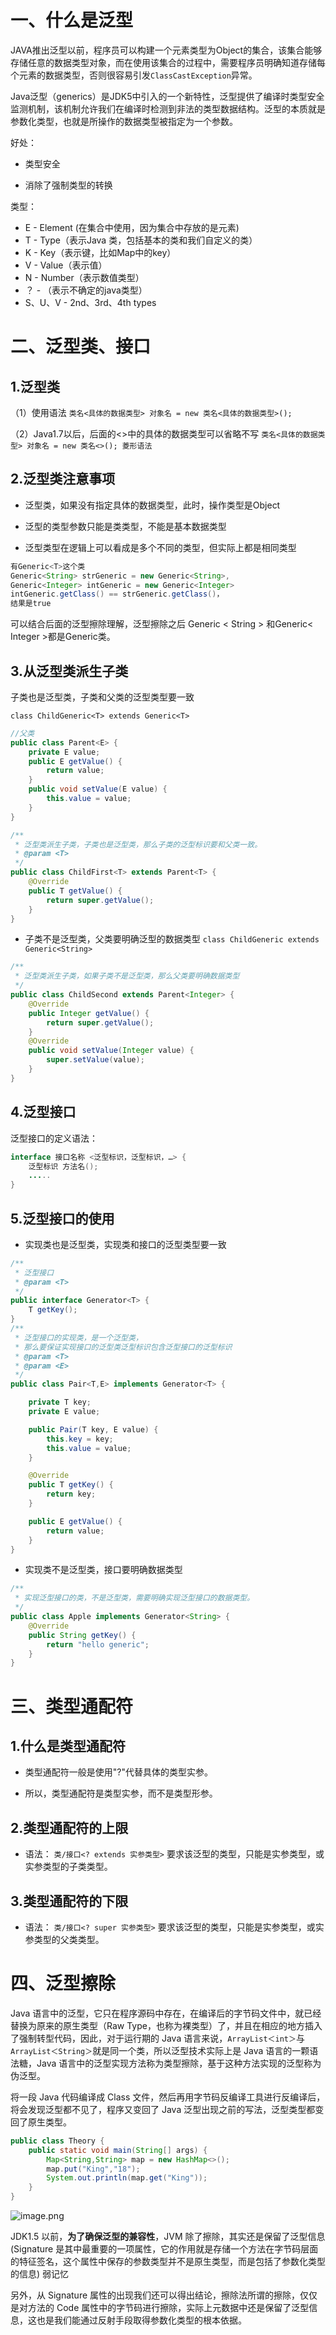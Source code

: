 # 一、什么是泛型

JAVA推出泛型以前，程序员可以构建一个元素类型为Object的集合，该集合能够存储任意的数据类型对象，而在使用该集合的过程中，需要程序员明确知道存储每个元素的数据类型，否则很容易引发`ClassCastException`异常。

Java泛型（generics）是JDK5中引入的一个新特性，泛型提供了编译时类型安全监测机制，该机制允许我们在编译时检测到非法的类型数据结构。泛型的本质就是参数化类型，也就是所操作的数据类型被指定为一个参数。

好处：

- 类型安全

- 消除了强制类型的转换

类型：

- E - Element (在集合中使用，因为集合中存放的是元素)
- T - Type（表示Java 类，包括基本的类和我们自定义的类）
- K - Key（表示键，比如Map中的key）
- V - Value（表示值）
- N - Number（表示数值类型）
- ？ - （表示不确定的java类型）
- S、U、V - 2nd、3rd、4th types

# 二、泛型类、接口

## 1.泛型类

（1）使用语法
`类名<具体的数据类型> 对象名 = new 类名<具体的数据类型>();`

（2）Java1.7以后，后面的<>中的具体的数据类型可以省略不写
`类名<具体的数据类型> 对象名 = new 类名<>(); 菱形语法`

## 2.泛型类注意事项

- 泛型类，如果没有指定具体的数据类型，此时，操作类型是Object

- 泛型的类型参数只能是类类型，不能是基本数据类型

- 泛型类型在逻辑上可以看成是多个不同的类型，但实际上都是相同类型

```java
有Generic<T>这个类
Generic<String> strGeneric = new Generic<String>,
Generic<Integer> intGeneric = new Generic<Integer>
intGeneric.getClass() == strGeneric.getClass()，
结果是true
```

可以结合后面的泛型擦除理解，泛型擦除之后 Generic < String > 和Generic< Integer >都是Generic类。

## 3.从泛型类派生子类

子类也是泛型类，子类和父类的泛型类型要一致

`class ChildGeneric<T> extends Generic<T>`

```java
//父类
public class Parent<E> {
    private E value;
    public E getValue() {
        return value;
    }
    public void setValue(E value) {
        this.value = value;
    }
}

/**
 * 泛型类派生子类，子类也是泛型类，那么子类的泛型标识要和父类一致。
 * @param <T>
 */
public class ChildFirst<T> extends Parent<T> {
    @Override
    public T getValue() {
        return super.getValue();
    }
}
```

- 子类不是泛型类，父类要明确泛型的数据类型
  `class ChildGeneric extends Generic<String>`

```java
/**
 * 泛型类派生子类，如果子类不是泛型类，那么父类要明确数据类型
 */
public class ChildSecond extends Parent<Integer> {
    @Override
    public Integer getValue() {
        return super.getValue();
    }
    @Override
    public void setValue(Integer value) {
        super.setValue(value);
    }
}
```



## 4.泛型接口

 泛型接口的定义语法：

```java
interface 接口名称 <泛型标识，泛型标识，…> {
	泛型标识 方法名(); 
	.....
}
```



## 5.泛型接口的使用

- 实现类也是泛型类，实现类和接口的泛型类型要一致

```java
/**
 * 泛型接口
 * @param <T>
 */
public interface Generator<T> {
    T getKey();
}
/**
 * 泛型接口的实现类，是一个泛型类，
 * 那么要保证实现接口的泛型类泛型标识包含泛型接口的泛型标识
 * @param <T>
 * @param <E>
 */
public class Pair<T,E> implements Generator<T> {

    private T key;
    private E value;

    public Pair(T key, E value) {
        this.key = key;
        this.value = value;
    }

    @Override
    public T getKey() {
        return key;
    }

    public E getValue() {
        return value;
    }
}
```

- 实现类不是泛型类，接口要明确数据类型

```java
/**
 * 实现泛型接口的类，不是泛型类，需要明确实现泛型接口的数据类型。
 */
public class Apple implements Generator<String> {
    @Override
    public String getKey() {
        return "hello generic";
    }
}
```

# 三、类型通配符

## 1.什么是类型通配符

- 类型通配符一般是使用"?"代替具体的类型实参。

- 所以，类型通配符是类型实参，而不是类型形参。

## 2.类型通配符的上限

- 语法：
  `类/接口<? extends 实参类型>`
  要求该泛型的类型，只能是实参类型，或实参类型的子类类型。

## 3.类型通配符的下限

- 语法：
  `类/接口<? super 实参类型>`
  要求该泛型的类型，只能是实参类型，或实参类型的父类类型。

# 四、泛型擦除

Java 语言中的泛型，它只在程序源码中存在，在编译后的字节码文件中，就已经替换为原来的原生类型（Raw Type，也称为裸类型）了，并且在相应的地方插入了强制转型代码，因此，对于运行期的 Java 语言来说，`ArrayList＜int＞`与 `ArrayList＜String＞`就是同一个类，所以泛型技术实际上是 Java 语言的一颗语法糖，Java 语言中的泛型实现方法称为类型擦除，基于这种方法实现的泛型称为伪泛型。

将一段 Java 代码编译成 Class 文件，然后再用字节码反编译工具进行反编译后，将会发现泛型都不见了，程序又变回了 Java 泛型出现之前的写法，泛型类型都变回了原生类型。

```java
public class Theory {
    public static void main(String[] args) {
        Map<String,String> map = new HashMap<>();
        map.put("King","18");
        System.out.println(map.get("King"));
    }
}
```

![image.png](%E6%B3%9B%E5%9E%8B.assets/1610023740547-cfdd2f67-aa6d-4fb9-b0da-7076b719fdc3.png)



JDK1.5 以前，**为了确保泛型的兼容性**，JVM 除了擦除，其实还是保留了泛型信息(Signature 是其中最重要的一项属性，它的作用就是存储一个方法在字节码层面的特征签名，这个属性中保存的参数类型并不是原生类型，而是包括了参数化类型的信息) 弱记忆

另外，从 Signature 属性的出现我们还可以得出结论，擦除法所谓的擦除，仅仅是对方法的 Code 属性中的字节码进行擦除，实际上元数据中还是保留了泛型信息，这也是我们能通过反射手段取得参数化类型的根本依据。

